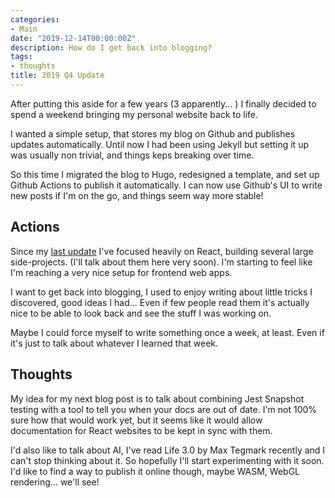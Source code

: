 ```yaml
---
categories:
- Main
date: "2019-12-14T00:00:00Z"
description: How do I get back into blogging?
tags:
- thoughts
title: 2019 Q4 Update
---
```


After putting this aside for a few years (3 apparently... ) I finally decided to spend a weekend bringing my personal website back to life.

I wanted a simple setup, that stores my blog on Github and publishes updates automatically. Until now I had been using Jekyll but setting it up was usually non trivial, and things keps breaking over time.

So this time I migrated the blog to Hugo, redesigned a template, and set up Github Actions to publish it automatically. I can now use Github's UI to write new posts if I'm on the go, and things seem way more stable!

## Actions

Since my [last update](/note/2016-04-28-what-im-doing/) I've focused heavily on React, building several large side-projects. (I'll talk about them here very soon). I'm starting to feel like I'm reaching a very nice setup for frontend web apps.

I want to get back into blogging, I used to enjoy writing about little tricks I discovered, good ideas I had... Even if few people read them it's actually nice to be able to look back and see the stuff I was working on.

Maybe I could force myself to write something once a week, at least. Even if it's just to talk about whatever I learned that week.

## Thoughts

My idea for my next blog post is to talk about combining Jest Snapshot testing with a tool to tell you when your docs are out of date. I'm not 100% sure how that would work yet, but it seems like it would allow documentation for React websites to be kept in sync with them.

I'd also like to talk about AI, I've read Life 3.0 by Max Tegmark recently and I can't stop thinking about it. So hopefully I'll start experimenting with it soon. I'd like to find a way to publish it online though, maybe WASM, WebGL rendering... we'll see!
